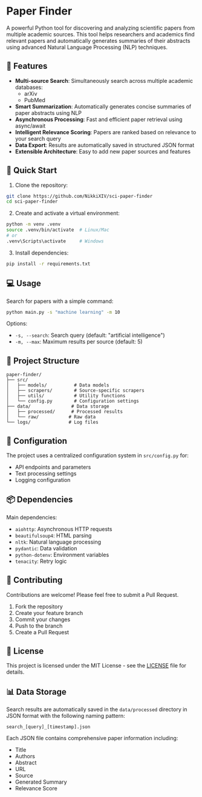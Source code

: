 # Paper Finder

A powerful Python tool for discovering and analyzing scientific papers from multiple academic sources. This tool helps researchers and academics find relevant papers and automatically generates summaries of their abstracts using advanced Natural Language Processing (NLP) techniques.

## 🌟 Features

- **Multi-source Search**: Simultaneously search across multiple academic databases:
  - arXiv
  - PubMed
- **Smart Summarization**: Automatically generates concise summaries of paper abstracts using NLP
- **Asynchronous Processing**: Fast and efficient paper retrieval using async/await
- **Intelligent Relevance Scoring**: Papers are ranked based on relevance to your search query
- **Data Export**: Results are automatically saved in structured JSON format
- **Extensible Architecture**: Easy to add new paper sources and features

## 🚀 Quick Start

1. Clone the repository:
```bash
git clone https://github.com/NikkiXIV/sci-paper-finder
cd sci-paper-finder
```

2. Create and activate a virtual environment:
```bash
python -m venv .venv
source .venv/bin/activate  # Linux/Mac
# or
.venv\Scripts\activate     # Windows
```

3. Install dependencies:
```bash
pip install -r requirements.txt
```

## 💻 Usage

Search for papers with a simple command:

```bash
python main.py -s "machine learning" -m 10
```

Options:
- `-s, --search`: Search query (default: "artificial intelligence")
- `-m, --max`: Maximum results per source (default: 5)

## 📁 Project Structure

```
paper-finder/
├── src/
│   ├── models/          # Data models
│   ├── scrapers/        # Source-specific scrapers
│   ├── utils/           # Utility functions
│   └── config.py        # Configuration settings
├── data/               # Data storage
│   ├── processed/      # Processed results
│   └── raw/           # Raw data
└── logs/              # Log files
```

## 🔧 Configuration

The project uses a centralized configuration system in `src/config.py` for:
- API endpoints and parameters
- Text processing settings
- Logging configuration

## 📦 Dependencies

Main dependencies:
- `aiohttp`: Asynchronous HTTP requests
- `beautifulsoup4`: HTML parsing
- `nltk`: Natural language processing
- `pydantic`: Data validation
- `python-dotenv`: Environment variables
- `tenacity`: Retry logic

## 🤝 Contributing

Contributions are welcome! Please feel free to submit a Pull Request.

1. Fork the repository
2. Create your feature branch
3. Commit your changes
4. Push to the branch
5. Create a Pull Request

## 📝 License

This project is licensed under the MIT License - see the [LICENSE](LICENSE) file for details.

## 📊 Data Storage

Search results are automatically saved in the `data/processed` directory in JSON format with the following naming pattern:
```
search_[query]_[timestamp].json
```

Each JSON file contains comprehensive paper information including:
- Title
- Authors
- Abstract
- URL
- Source
- Generated Summary
- Relevance Score 